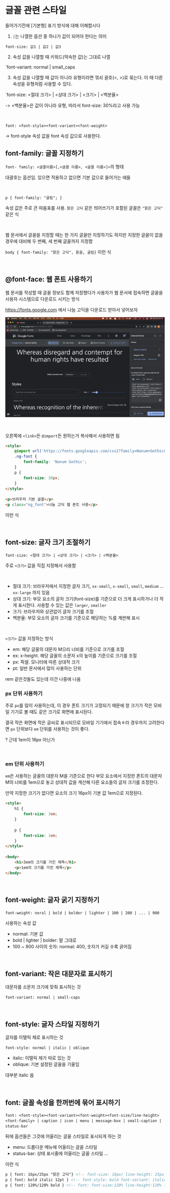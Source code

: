 # 글꼴 관련 스타일

들어가기전에 [기본형] 표기 방식에 대해 이해합시다

1. `|`는 나열한 옵션 중 하나가 값이 되어야 한다는 의미

`font-size: 값1 | 값2 | 값3`

2. 속성 값을 나열할 때 키워드(약속한 값)는 그대로 나열

`font-variant: normal | small_caps

3. 속성 값을 나열할 때 값이 아니라 유형이라면 꺾쇠 괄호(<, >)로 묶는다. 이 때 다른 속성을 유형처럼 사용할 수 있다.

`font-size: <절대 크기> | <상대 크기> | <크기> | <백분율>

-> <백분율>은 값이 아니라 유형, 따라서 font-size: 30%라고 사용 가능

<br>

`font: <font-style><font-variant><font-weight>`

-> font-style 속성 값을 font 속성 값으로 사용한다.

## font-family: 글꼴 지정하기

`font- family: <글꼴이름>[,<글꼴 이름>, <글꼴 이름>]>`의 형태

대괄호는 옵션임. 있으면 적용하고 없으면 기본 값으로 들어가는 애들

<br>

`p { font-family: "굴림"; }`

속성 값은 주로 큰 따옴표를 사용. `맑은 고딕` 같은 띄어쓰기가 포함된 글꼴은 `"맑은 고딕"` 같은 식

<br>

웹 문서에서 글꼴을 지정할 때는 한 가지 글꼴만 지정하기도 하지만 지정한 글꼴이 없을 경우에 대비해 두 번째, 세 번째 글꼴까지 지정함

`body { font-family: "맑은 고딕", 돋움, 굴림}` 이런 식

<br>

## @font-face: 웹 폰트 사용하기

웹 문서를 작성할 때 글꼴 정보도 함께 저장했다가 사용자가 웹 문서에 접속하면 글꼴을 사용자 시스템으로 다운로드 시키는 방식

https://fonts.google.com 에서 나눔 고딕을 다운로드 받아서 넣어보자

![img](../img/googlefonts.png)

<br>

오른쪽에 `<link>`든 `@import`든 원하는거 복사해서 사용하면 됨

```html
<style>
	@import url('https://fonts.googleapis.com/css2?family=Nanum+Gothic&display=swap');
	.ng-font {
		font-family: 'Nanum Gothic';
	}
	p {
		font-size: 30px;
	}
</style>

<p>브라우저 기본 글꼴</p>
<p class="ng_font">나눔 고딕 웹 폰트 사용</p>
```

이런 식

<br>

## font-size: 글자 크기 조절하기

`font-size: <절대 크기> | <상대 크기> | <크기> | <백분율>`

주로 `<크기>` 값을 직접 지정해서 사용함

<br>

- 절대 크기: 브라우저에서 지정한 글자 크기, `xx-small`, `x-small`, `small`, `medium` ... `xx-large` 까지 있음
- 상대 크기: 부모 요소의 글자 크기(font-size)를 기준으로 더 크게 표시하거나 더 작게 표시한다. 사용할 수 있는 값은 `larger`, `smaller`
- 크기: 브라우저와 상관없이 글자 크기를 조절
- 백분율: 부모 요소의 글자 크기를 기준으로 해당하는 %를 계싼해 표시

<br>

`<크기>` 값을 지정하는 방식

- em: 해당 글꼴의 대문자 M으리 너비를 기준으로 크기를 조절
- ex: x-height. 해당 글꼴의 소문자 x의 높이를 기준으로 크기를 조절
- px: 픽셀. 모니터에 따른 상대적 크기
- pt: 일반 문서에서 많이 사용하는 단위

rem 같은것들도 있는데 이건 나중에 나옴

### px 단위 사용하기

주로 `px`를 많이 사용하는데, 이 경우 폰트 크기가 고정되기 때문에 창 크기가 작은 모바일 기기로 볼 때도 같은 크기로 화면에 표시된다.

결국 작은 화면에 작은 글씨로 표시되므로 모바일 기기에서 접속ㅎ라 경우까지 고려한다면 `px` 단위보다 `em` 단위를 사용하는 것이 좋다.

? 근데 1em이 16px 아닌가

<br>

### em 단위 사용하기

`em`은 사용하는 글꼴의 대문자 M을 기준으로 한다 부모 요소에서 지정한 폰트의 대문자 M의 너비를 1em으로 놓고 상대적 값을 계산해 다른 요소들의 글자 크기를 조정한다.

만약 지정한 크기가 없다면 <body> 요소의 크기 16px이 기본 값 1em으로 지정된다.

```html
<style>
	h1 {
		font-size: 3em;
	}

	p {
		font-size: 1em;
	}
</style>

<body>
	<h1>3em의 크기를 가진 제목</h1>
	<p>1em의 크기를 가진 제목</p>
</body>
```

<br>

## font-weight: 글자 굵기 지정하기

`font-weight: noral | bold | bolder | lighter | 100 | 200 | ... | 900`

사용하는 속성 값

- normal: 기본 값
- bold | lighter | bolder: 말 그대로
- 100 ~ 900 사이의 숫자: normal: 400, 숫자가 커길 수록 굵어짐

<br>

## font-variant: 작은 대문자로 표시하기

대문자를 소문자 크기에 맞춰 표시하는 것

`font-variant: normal | small-caps`

<br>

## font-style: 글자 스타일 지정하기

글자를 이탤릭 채로 표시하는 것

`font-style: normal | italic | oblique`

- italic: 이탤릭 체가 따로 있는 것
- oblique: 기본 설정된 글꼴을 기울임

대부분 italic 씀

<br>

## font: 글꼴 속성을 한꺼번에 묶어 표시하기

`font: <font-style><font-variant><font-weight><font-size/line-height><font-family> | caption | icon | menu | message-box | small-caption | status-bar`

뒤에 옵션들은 그것에 어울리는 글꼴 스타일로 표시되게 하는 것

- menu: 드롭다운 메뉴에 어울리는 글꼴 스타일
- status-bar: 상태 표시줄에 어울리는 글꼴 스타일
...

이런 식

```html
p { font: 16px/25px "맑은 고딕"} <!-- font-size: 16px/ line-height: 25px, font-family: "맑은 고딕" -->
p { font: bold italic 12pt } <!-- font-style: bold font-variant: italic font-size: 12pt -->
p { font: 120%/120% bold } <!-- font: font-size:120% line-height:120% font-weight: bold -->
```